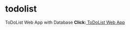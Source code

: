 # todolist
ToDoList Web App with Database
<strong>Click:</strong><a href="https://todolist-onrh.onrender.com/"> ToDoList Web App </a>
